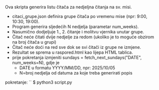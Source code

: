 Ova skripta generira listu čitača za nedjeljna čitanja na sv. misi.

* citaci_grupe.json definira grupe čitača po vremenu mise (npr: 9:00, 10:30, 19:00).
* Program generira sljedećih N nedjelja (parametar num_weeks).
* Nasumično dodjeljuje 1., 2. čitanje i molitvu vjernika unutar grupe.
* Čitač neće čitati dvije nedjelje za redom (ukoliko je to moguće obzirom na broj čitača u grupi) 
* Čitač neće doći na red sve dok se svi čitači iz grupe ne izmjene. 
* Rezultat se sprema u raspored.html kao lijepa HTML tablica.
* prije pokretanja izmjeniti  sundays = fetch_next_sundays("DATE", num_weeks=N), gdje je 
    * DATE u formatu YYYY/MM/DD, npr: 2025/10/05
    * N=broj nedjelja od datuma za koje treba generirati popis

pokretanje:
`` 
$ python3 script.py
